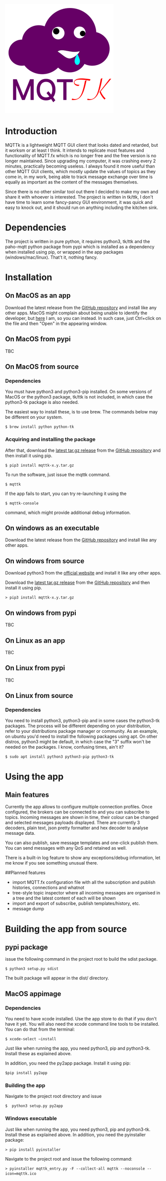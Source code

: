 ![MQTTk](/mqttk/mqttk_splash.png)

# Introduction
MQTTk is a lightweight MQTT GUI client that looks dated and retarded, but it worksm or at least I think. 
It intends to replicate most features and functionality of MQTT.fx which is no longer free 
and the free version is no longer maintained. Since upgrading my computer, it was crashing 
every 2 minutes, practically becoming useless. I always found it more useful than other 
MQTT GUI clients, which mostly update the values of topics as they come in, in my work, 
being able to track message exchange over time is equally as important as the content of 
the messages themselves.

Since there is no other similar tool out there I decided to make my own and share it with
whoever is interested. The project is written in tk/ttk, I don't have time to learn some
fancy-pancy GUI environment, it was quick and easy to knock out, and it should run on anything
including the kitchen sink.

# Dependencies
The project is written in pure python, it requires python3, tk/ttk and the paho-mqtt python
package from pypi which is installed as a dependency when installed using pip, or wrapped
in the app packages (windows/mac/linux). That't it, nothing fancy.

# Installation
## On MacOS as an app
Download the latest release from the [GitHub repository](https://github.com/matesh/mqttk/releases)
and install like any other apps. MacOS might complain about being unable to identify the
developer, but [here](https://mateszabo.com) I am, so you can instead. In such case, just
Ctrl+click on the file and then "Open" in the appearing window.

## On MacOS from pypi
TBC

## On MacOS from source
### Dependencies
You must have python3 and python3-pip installed. On some versions of MacOS or the python3
package, tk/ttk is not included, in which case the python3-tk package is also needed.

The easiest way to install these, is to use brew. The commands below may be different on your
system.

```shell
$ brew install python python-tk
```
### Acquiring and installing the package
After that, download the [latest tar.gz release](insertlinkhere) from the [GitHub repository](https://github.com/matesh/mqttk/releases)
and then install it using pip.
```shell
$ pip3 install mqttk-x.y.tar.gz
```

To run the software, just issue the mqttk command. 
```shell
$ mqttk
```

If the app fails to start, you can try re-launching it using the
```shell
$ mqttk-console
```
command, which might provide additional debug information.

## On windows as an executable
Download the latest release from the [GitHub repository](https://github.com/matesh/mqttk/releases)
and install like any other apps.

## On windows from source
Download python3 from the [official website](https://www.python.org/downloads/) and install it like any other apps.

Download the [latest tar.gz release](insertlinkhere) from the [GitHub repository](https://github.com/matesh/mqttk/releases)
and then install it using pip.

```shell
> pip3 install mqttk-x.y.tar.gz
```

## On windows from pypi
TBC

## On Linux as an app
TBC

## On Linux from pypi
TBC

## On Linux from source

### Dependencies
You need to install python3, python3-pip and in some cases the python3-tk packages. The process
will be different depending on your distribution, refer to your distributions package manager or
community. As an example, on ubuntu you'd need to install the following packages using apt. On
other distros, python3 might be default, in which case the "3" suffix won't be needed on the packages.
I know, confusing times, ain't it?

```shell
$ sudo apt install python3 python3-pip python3-tk
```

# Using the app
## Main features
Currently the app allows to configure multiple connection profiles. Once configured, the brokers
can be connected to and you can subscribe to topics. Incoming messages are shown in time, their colour
can be changed and selected messages payloads displayed. There are currently 3 decoders, plain text, json
pretty formatter and hex decoder to analyse message data. 

You can also publish, save message templates and one-click publish them. You can send messages with
any QoS and retained as well. 

There is a built-in log feature to show any exceptions/debug information, let me know if you see something
unusual there.

##Planned features
- import MQTT.fx configuration file with all the subscription and publish histories, connections and whatnot
- tree-style topic inspector where all incoming messages are organised in a tree and the latest content of each will be shown
- import and export of subscribe, publish templates/history, etc.
- message dump

# Building the app from source

## pypi package
issue the following command in the project root to build the sdist package.
```shell
$ python3 setup.py sdist
```
The built package will appear in the dist/ directory.

## MacOS appimage
### Dependencies
You need to have xcode installed. Use the app store to do that if you don't have it yet.
You will also need the xcode command line tools to be installed. You can do that from the terminal:

```shell
$ xcode-select —install
```

Just like when running the app, you need python3, pip and python3-tk. Install these as explained above.

In addition, you need the py2app package. Install it using pip:
```shell
$pip install py2app
```

### Building the app
Navigate to the project root directory and issue
```shell
$  python3 setup.py py2app
```

### Windows executable
Just like when running the app, you need python3, pip and python3-tk. Install these as explained above.
In addition, you need the pyinstaller package:
```shell
> pip install pyinstaller
```

Navigate to the project root and issue the following command:
```shell
> pyinstaller mqttk_entry.py -F --collect-all mqttk --noconsole --icon=mqttk.ico
```
